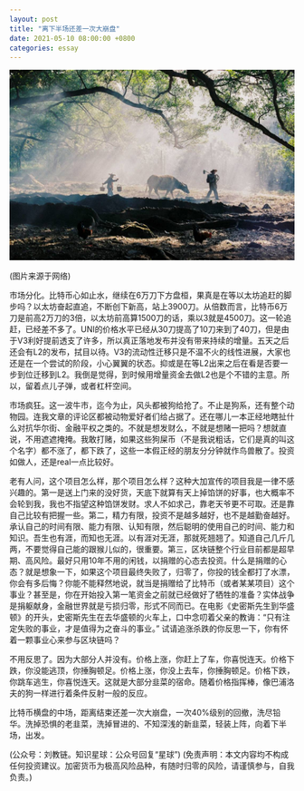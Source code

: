 ```yaml
---
layout: post
title: "离下半场还差一次大崩盘"
date: 2021-05-10 08:00:00 +0800
categories: essay
---
```


![](/images/2021/20210510.jpg)

(图片来源于网络)

市场分化。比特币心如止水，继续在6万刀下方盘桓，果真是在等以太坊追赶的脚步吗？以太坊奋起直追，不断创下新高，站上3900刀。从倍数而言，比特币6万刀是前高2万刀的3倍，以太坊前高算1500刀的话，乘以3就是4500刀。这一轮追赶，已经差不多了。UNI的价格水平已经从30刀提高了10刀来到了40刀，但是由于V3利好提前透支了许多，所以真正落地发布并没有带来持续的增量。五天之后还会有L2的发布，拭目以待。V3的流动性迁移只是不温不火的线性进展，大家也还是在一个尝试的阶段，小心翼翼的状态。抑或是在等L2出来之后在看是否要一步到位迁移到L2。我倒是觉得，到时候用增量资金去做L2也是个不错的主意。所以，留着点儿子弹，或者杠杆空间。

市场疯狂。这一波牛市，迄今为止，风头都被狗给抢了。不止是狗系，还有整个动物园。连我文章的评论区都被动物爱好者们给占据了。还在哪儿一本正经地瞎扯什么对抗华尔街、金融平权之类的。不就是想发财么，不就是想赌一把吗？想就直说，不用遮遮掩掩。我敢打赌，如果这些狗屎币（不是我说粗话，它们是真的叫这个名字）都不涨了，都下跌了，这些一本假正经的朋友分分钟就作鸟兽散了。投资如做人，还是real一点比较好。

老有人问，这个项目怎么样，那个项目怎么样？这种大加宣传的项目我是一律不感兴趣的。第一是送上门来的没好货，天底下就算有天上掉馅饼的好事，也大概率不会轮到我，我也不指望这种馅饼发财。求人不如求己，靠老天爷更不可取。还是靠自己比较有把握一些。第二，精力有限，投资不是越多越好，也不是越勤奋越好。承认自己的时间有限、能力有限、认知有限，然后聪明的使用自己的时间、能力和知识。吾生也有涯，而知也无涯。以有涯对无涯，那就死翘翘了。知道自己几斤几两，不要觉得自己能的跟猴儿似的，很重要。第三，区块链整个行业目前都是超早期、高风险。最好只用10年不用的闲钱，以捐赠的心态去投资。什么是捐赠的心态？就是想象一下，如果这个项目最终失败了，归零了，你投的钱全都打了水漂，你会有多后悔？你能不能释然地说，就当是捐赠给了比特币（或者某某项目）这个事业？甚至是，你在开始投入第一笔资金之前就已经做好了牺牲的准备？实体战争是捐躯献身，金融世界就是亏损归零，形式不同而已。在电影《史密斯先生到华盛顿》的开头，史密斯先生在去华盛顿的火车上，口中念叨着父亲的教诲：“只有注定失败的事业，才是值得为之奋斗的事业。” 试请追涨杀跌的你反思一下，你有怀着一颗事业心来参与区块链吗？

不用反思了。因为大部分人并没有。价格上涨，你赶上了车，你喜悦连天。价格下跌，你没能逃顶，你捶胸顿足。价格上涨，你没上去车，你捶胸顿足。价格下跌，你跳车逃生，你喜悦连天。这就是大部分韭菜的宿命。随着价格指挥棒，像巴浦洛夫的狗一样进行着条件反射一般的反应。

比特币横盘的中场，距离结束还差一次大崩盘，一次40%级别的回撤，洗尽铅华。洗掉恐惧的老韭菜，洗掉冒进的、不知深浅的新韭菜，轻装上阵，向着下半场，出发。

(公众号：刘教链。知识星球：公众号回复“星球”)
(免责声明：本文内容均不构成任何投资建议。加密货币为极高风险品种，有随时归零的风险，请谨慎参与，自我负责。)
